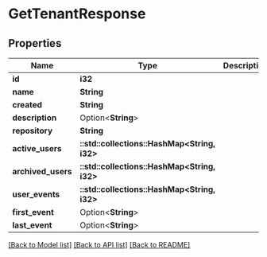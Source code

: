 # GetTenantResponse

## Properties

Name | Type | Description | Notes
------------ | ------------- | ------------- | -------------
**id** | **i32** |  | 
**name** | **String** |  | 
**created** | **String** |  | 
**description** | Option<**String**> |  | 
**repository** | **String** |  | 
**active_users** | **::std::collections::HashMap<String, i32>** |  | 
**archived_users** | **::std::collections::HashMap<String, i32>** |  | 
**user_events** | **::std::collections::HashMap<String, i32>** |  | 
**first_event** | Option<**String**> |  | 
**last_event** | Option<**String**> |  | 

[[Back to Model list]](../README.md#documentation-for-models) [[Back to API list]](../README.md#documentation-for-api-endpoints) [[Back to README]](../README.md)


